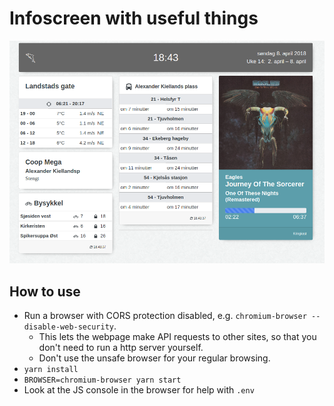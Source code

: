 # Infoscreen with useful things

![WSOGMM](screenshot.png)

## How to use

* Run a browser with CORS protection disabled, e.g. `chromium-browser --disable-web-security`.
  * This lets the webpage make API requests to other sites, so that you don't need to run a http server yourself.
  * Don't use the unsafe browser for your regular browsing.
* `yarn install`
* `BROWSER=chromium-browser yarn start`
* Look at the JS console in the browser for help with `.env`
